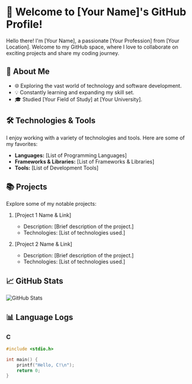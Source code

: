 # 👋 Welcome to [Your Name]'s GitHub Profile!

Hello there! I'm [Your Name], a passionate [Your Profession] from [Your Location]. Welcome to my GitHub space, where I love to collaborate on exciting projects and share my coding journey.

## 🚀 About Me

- 🌐 Exploring the vast world of technology and software development.
- 💡 Constantly learning and expanding my skill set.
- 🎓 Studied [Your Field of Study] at [Your University].

## 🛠️ Technologies & Tools

I enjoy working with a variety of technologies and tools. Here are some of my favorites:

- **Languages:** [List of Programming Languages]
- **Frameworks & Libraries:** [List of Frameworks & Libraries]
- **Tools:** [List of Development Tools]

## 📚 Projects

Explore some of my notable projects:

1. [Project 1 Name & Link]
   - Description: [Brief description of the project.]
   - Technologies: [List of technologies used.]

2. [Project 2 Name & Link]
   - Description: [Brief description of the project.]
   - Technologies: [List of technologies used.]

## 📈 GitHub Stats

![GitHub Stats](https://github-readme-stats.vercel.app/api?username=YourUsername&show_icons=true&hide=prs&theme=dark)

## 📊 Language Logs

### C
```c
#include <stdio.h>

int main() {
    printf("Hello, C!\n");
    return 0;
}
